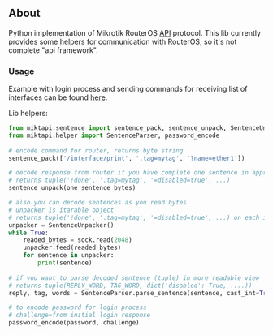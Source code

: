 ## About
Python implementation of Mikrotik RouterOS [API](https://wiki.mikrotik.com/wiki/Manual:API) protocol.
This lib currently provides some helpers for communication with RouterOS, so it's not complete "api framework".

### Usage

Example with login process and sending commands for receiving list of interfaces
can be found [here](https://github.com/mrin/miktapi/blob/1.0.21/examples/simple_interface_print.py).

Lib helpers:

```python
from miktapi.sentence import sentence_pack, sentence_unpack, SentenceUnpacker
from miktapi.helper import SentenceParser, password_encode
    
# encode command for router, returns byte string
sentence_pack(['/interface/print', '.tag=mytag', '?name=ether1'])   

# decode response from router if you have complete one sentence in appropriate format
# returns tuple('!done', '.tag=mytag', '=disabled=true', ...)
sentence_unpack(one_sentence_bytes)

# also you can decode sentences as you read bytes
# unpacker is itarable object
# returns tuple('!done', '.tag=mytag', '=disabled=true', ...) on each iteration
unpacker = SentenceUnpacker()
while True:
    readed_bytes = sock.read(2048)
    unpacker.feed(readed_bytes)
    for sentence in unpacker:
        print(sentence)
        
# if you want to parse decoded sentence (tuple) in more readable view
# returns tuple(REPLY_WORD, TAG_WORD, dict('disabled': True, ....))
reply, tag, words = SentenceParser.parse_sentence(sentence, cast_int=True, cast_bool=True)

# to encode password for login process
# challenge=from initial login response
password_encode(password, challenge)
```